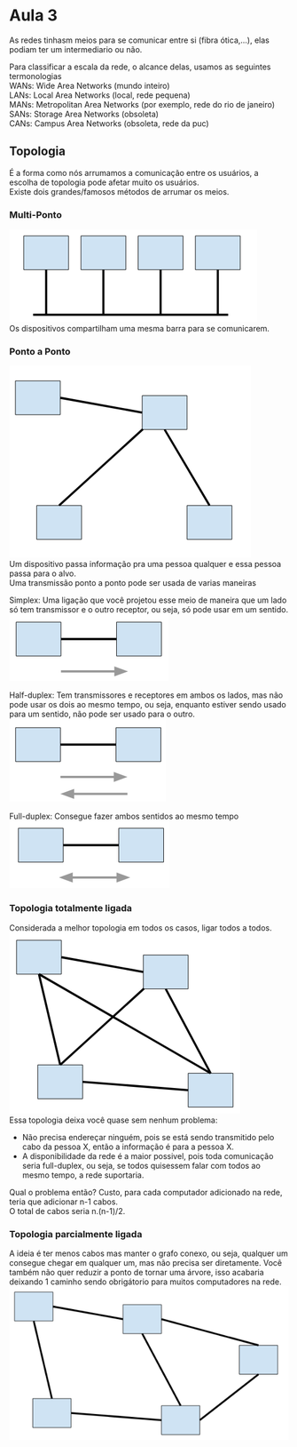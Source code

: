 # Aula 3

As redes tinhasm meios para se comunicar entre si (fibra ótica,...), elas podiam ter um intermediario ou não.  

Para classificar a escala da rede, o alcance delas, usamos as seguintes termonologias  
WANs: Wide Area Networks (mundo inteiro)  
LANs: Local Area Networks (local, rede pequena)  
MANs: Metropolitan Area Networks (por exemplo, rede do rio de janeiro)   
SANs: Storage Area Networks (obsoleta)  
CANs: Campus Area Networks (obsoleta, rede da puc)

## Topologia
É a forma como nós arrumamos a comunicação entre os usuários, a escolha de topologia pode afetar muito os usuários.  
Existe dois grandes/famosos métodos de arrumar os meios.  

### Multi-Ponto  
![Multi-Ponto](1.PNG)  
Os dispositivos compartilham uma mesma barra para se comunicarem.  

### Ponto a Ponto  
![Ponto a Ponto](2.PNG)  
Um dispositivo passa informação pra uma pessoa qualquer e essa pessoa passa para o alvo.  
Uma transmissão ponto a ponto pode ser usada de varias maneiras  

Simplex: Uma ligação que você projetou esse meio de maneira que um lado só tem transmissor e o outro receptor, ou seja, só pode usar em um sentido.  
![Simplex](3.PNG)  

Half-duplex: Tem transmissores e receptores em ambos os lados, mas não pode usar os dois ao mesmo tempo, ou seja, enquanto estiver sendo usado para um sentido, não pode ser usado para o outro.  
![Half-duplex](4.PNG)  

Full-duplex: Consegue fazer ambos sentidos ao mesmo tempo  
![Full-duplex](5.PNG)  

### Topologia totalmente ligada
Considerada a melhor topologia em todos os casos, ligar todos a todos.  
![Totalmente ligada](6.PNG)  
Essa topologia deixa você quase sem nenhum problema:  
* Não precisa endereçar ninguém, pois se está sendo transmitido pelo cabo da pessoa X, então a informação é para a pessoa X.  
* A disponibilidade da rede é a maior possivel, pois toda comunicação seria full-duplex, ou seja, se todos quisessem falar com todos ao mesmo tempo, a rede suportaria.  

Qual o problema então? Custo, para cada computador adicionado na rede, teria que adicionar n-1 cabos.  
O total de cabos seria n.(n-1)/2.  

### Topologia parcialmente ligada
A ideia é ter menos cabos mas manter o grafo conexo, ou seja, qualquer um consegue chegar em qualquer um, mas não precisa ser diretamente. Você também não quer reduzir a ponto de tornar uma árvore, isso acabaria deixando 1 caminho sendo obrigátorio para muitos computadores na rede.    
![Parcialmente ligada](7.PNG)
